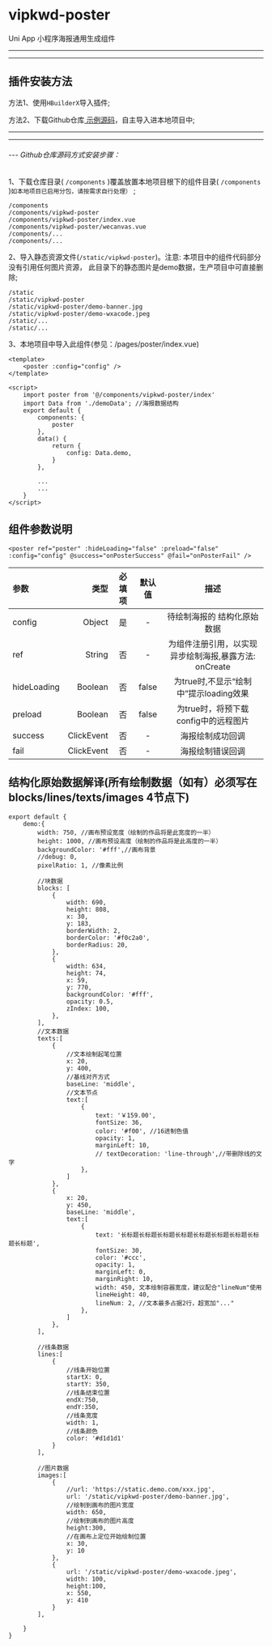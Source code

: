 # vipkwd-poster

Uni App 小程序海报通用生成组件

---
---

## 插件安装方法

方法1、使用`HBuilderX`导入插件;

方法2、下载Github仓库[ 示例源码](https://github.com/wxy545812093/vipkwd-poster)，自主导入进本地项目中;

---

---

###### --- Github仓库源码方式安装步骤：

1、下载仓库目录( `/components` )覆盖放置本地项目根下的组件目录( `/components` )`如本地项目已启用分包，请按需求自行处理）` ;

```
/components
/components/vipkwd-poster
/components/vipkwd-poster/index.vue
/components/vipkwd-poster/wecanvas.vue
/components/...
/components/...
```

2、导入静态资源文件(`/static/vipkwd-poster`)。注意: 本项目中的组件代码部分没有引用任何图片资源， 此目录下的静态图片是demo数据，生产项目中可直接删除;

```
/static
/static/vipkwd-poster
/static/vipkwd-poster/demo-banner.jpg
/static/vipkwd-poster/demo-wxacode.jpeg
/static/...
/static/...
```

3、本地项目中导入此组件(参见：/pages/poster/index.vue)
```
<template>
	<poster :config="config" />
</template>

<script>
	import poster from '@/components/vipkwd-poster/index'
	import Data from './demoData'; //海报数据结构
	export default {
		components: {
			poster
		},
		data() {
			return {
				config: Data.demo,
			}
		},
		
		...
		...
	}
</script>
```


## 组件参数说明

```
<poster ref="poster" :hideLoading="false" :preload="false" :config="config" @success="onPosterSuccess" @fail="onPosterFail" />
```

| 参数 | 类型 | 必填项 | 默认值 | 描述 |
| :-----| ----: | :----: | :----: | :----: |
| config | Object | 是 | - | 待绘制海报的 结构化原始数据 |
| ref | String | 否 | - | 为组件注册引用，以实现异步绘制海报,暴露方法: onCreate |
| hideLoading | Boolean | 否 | false | 为true时,不显示“绘制中”提示loading效果 |
| preload | Boolean | 否 | false | 为true时，将预下载 config中的远程图片 |
| success | ClickEvent | 否 | - | 海报绘制成功回调 |
| fail | ClickEvent | 否 | - | 海报绘制错误回调 |


## 结构化原始数据解译(所有绘制数据（如有）必须写在 blocks/lines/texts/images 4节点下)
```
export default {
	demo:{
		width: 750, //画布预设宽度（绘制的作品将是此宽度的一半）
		height: 1000, //画布预设高度（绘制的作品将是此高度的一半）
		backgroundColor: '#fff',//画布背景
		//debug: 0,
		pixelRatio: 1, //像素比例
		
		//块数据
		blocks: [
            {
                width: 690,
                height: 808,
                x: 30,
                y: 183,
                borderWidth: 2,
                borderColor: '#f0c2a0',
                borderRadius: 20,
            },
            {
                width: 634,
                height: 74,
                x: 59,
                y: 770,
                backgroundColor: '#fff',
                opacity: 0.5,
                zIndex: 100,
            },
        ],
        //文本数据
		texts:[
			{
				//文本绘制起笔位置
				x: 20,
				y: 400,
				//基线对齐方式
                baseLine: 'middle',
                //文本节点
				text:[
                    {
                        text: '￥159.00',
                        fontSize: 36,
                        color: '#f00', //16进制色值
                        opacity: 1,
                        marginLeft: 10,
                        // textDecoration: 'line-through',//带删除线的文字
                    },
				]
			},
			{
				x: 20,
				y: 450,
                baseLine: 'middle',
				text:[
                    {
                        text: '长标题长标题长标题长标题长标题长标题长标题长标题长标题',
                        fontSize: 30,
                        color: '#ccc',
                        opacity: 1,
                        marginLeft: 0,
                        marginRight: 10,
                        width: 450, 文本绘制容器宽度，建议配合"lineNum"使用
                        lineHeight: 40,
                        lineNum: 2, //文本最多占据2行，超宽加"..."
                    },
				]
			},
		],
		
		//线条数据
		lines:[
			{
				//线条开始位置
				startX: 0,
				startY: 350,
				//线条结束位置
				endX:750,
				endY:350,
				//线条宽度
				width: 1,
				//线条颜色
				color: '#d1d1d1'
			}
		],
		
		//图片数据
		images:[
			{
				//url: 'https://static.demo.com/xxx.jpg',
				url: '/static/vipkwd-poster/demo-banner.jpg',
				//绘制到画布的图片宽度
				width: 650,
				//绘制到画布的图片高度
				height:300,
				//在画布上定位开始绘制位置
				x: 30,
				y: 10
			},
			{
				url: '/static/vipkwd-poster/demo-wxacode.jpeg',
				width: 100,
				height:100,
				x: 550,
				y: 410
			}
		],

	}
}


```